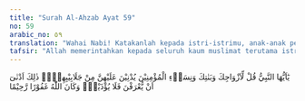 ```yaml
---
title: "Surah Al-Ahzab Ayat 59"
no: 59
arabic_no: ٥٩
translation: "Wahai Nabi! Katakanlah kepada istri-istrimu, anak-anak perempuanmu dan istri-istri orang mukmin, “Hendaklah mereka menutupkan jilbabnya ke seluruh tubuh mereka.” Yang demikian itu agar mereka lebih mudah untuk dikenali, sehingga mereka tidak diganggu. Dan Allah Maha Pengampun, Maha Penyayang."
tafsir: "Allah memerintahkan kepada seluruh kaum muslimat terutama istri-istri Nabi. sendiri dan putri-putrinya agar mengulurkan jilbab ke seluruh tubuh mereka. Hal itu bertujuan agar mereka mudah dikenali dengan pakaiannya karena berbeda dengan jariyah (budak perempuan), sehingga mereka tidak diganggu oleh orang yang menyalahgunakan kesempatan. Seorang perempuan yang berpakaian sopan akan lebih mudah terhindar dari gangguan orang jahil. Sedangkan perempuan yang membuka auratnya di muka umum mudah dituduh atau dinilai sebagai perempuan yang kurang baik kepribadiannya. Bagi orang yang pada masa lalunya kurang hati-hati menutupi aurat, lalu mengadakan perbaikan, maka Allah Maha Pengampun lagi Maha Pengasih. Karena perbuatan yang menyakiti itu seringkali dilakukan oleh orang-orang munafik, maka pada ayat berikut ini Allah mengancam mereka dengan ancaman yang keras sekali."
---
```

يٰٓاَيُّهَا النَّبِيُّ قُلْ لِّاَزْوَاجِكَ وَبَنٰتِكَ وَنِسَاۤءِ الْمُؤْمِنِيْنَ يُدْنِيْنَ عَلَيْهِنَّ مِنْ جَلَابِيْبِهِنَّۗ ذٰلِكَ اَدْنٰىٓ اَنْ يُّعْرَفْنَ فَلَا يُؤْذَيْنَۗ وَكَانَ اللّٰهُ غَفُوْرًا رَّحِيْمًا 